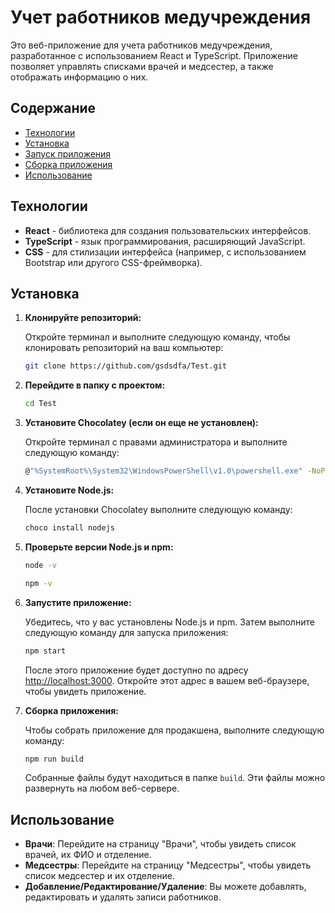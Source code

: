 # Учет работников медучреждения

Это веб-приложение для учета работников медучреждения, разработанное с использованием React и TypeScript. Приложение позволяет управлять списками врачей и медсестер, а также отображать информацию о них.

## Содержание

- [Технологии](#технологии)
- [Установка](#установка)
- [Запуск приложения](#запуск-приложения)
- [Сборка приложения](#сборка-приложения)
- [Использование](#использование)

## Технологии

- **React** - библиотека для создания пользовательских интерфейсов.
- **TypeScript** - язык программирования, расширяющий JavaScript.
- **CSS** - для стилизации интерфейса (например, с использованием Bootstrap или другого CSS-фреймворка).

## Установка

1. **Клонируйте репозиторий:**

   Откройте терминал и выполните следующую команду, чтобы клонировать репозиторий на ваш компьютер:

   ```bash
   git clone https://github.com/gsdsdfa/Test.git

2. **Перейдите в папку с проектом:**

   ```bash
   cd Test

3. **Установите Chocolatey (если он еще не установлен):**

   Откройте терминал с правами администратора и выполните следующую команду:

   ```bash
   @"%SystemRoot%\System32\WindowsPowerShell\v1.0\powershell.exe" -NoProfile -InputFormat None -ExecutionPolicy Bypass -Command "iex ((New-Object System.Net.WebClient).DownloadString('https://chocolatey.org/install.ps1'))" && SET "PATH=%PATH%;%ALLUSERSPROFILE%\chocolatey\bin"

4. **Установите Node.js:**

   После установки Chocolatey выполните следующую команду:

   ```bash
   choco install nodejs

5. **Проверьте версии Node.js и npm:**

   ```bash
   node -v
   ```

   ```bash
   npm -v

6. **Запустите приложение:**

   Убедитесь, что у вас установлены Node.js и npm. Затем выполните следующую команду для запуска приложения:

   ```bash
   npm start
   ```

   После этого приложение будет доступно по адресу [http://localhost:3000](http://localhost:3000). Откройте этот адрес в вашем веб-браузере, чтобы увидеть приложение.

7. **Сборка приложения:**

   Чтобы собрать приложение для продакшена, выполните следующую команду:

   ```bash
   npm run build
   ```

   Собранные файлы будут находиться в папке `build`. Эти файлы можно развернуть на любом веб-сервере.

## Использование

- **Врачи**: Перейдите на страницу "Врачи", чтобы увидеть список врачей, их ФИО и отделение.
- **Медсестры**: Перейдите на страницу "Медсестры", чтобы увидеть список медсестер и их отделение.
- **Добавление/Редактирование/Удаление**: Вы можете добавлять, редактировать и удалять записи работников.
